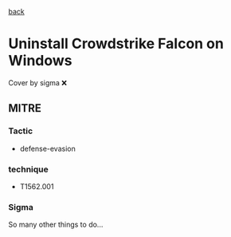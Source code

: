[back](../index.md)
# Uninstall Crowdstrike Falcon on Windows
Cover by sigma :x: 

## MITRE
### Tactic
  - defense-evasion

### technique
  - T1562.001

### Sigma

 So many other things to do...